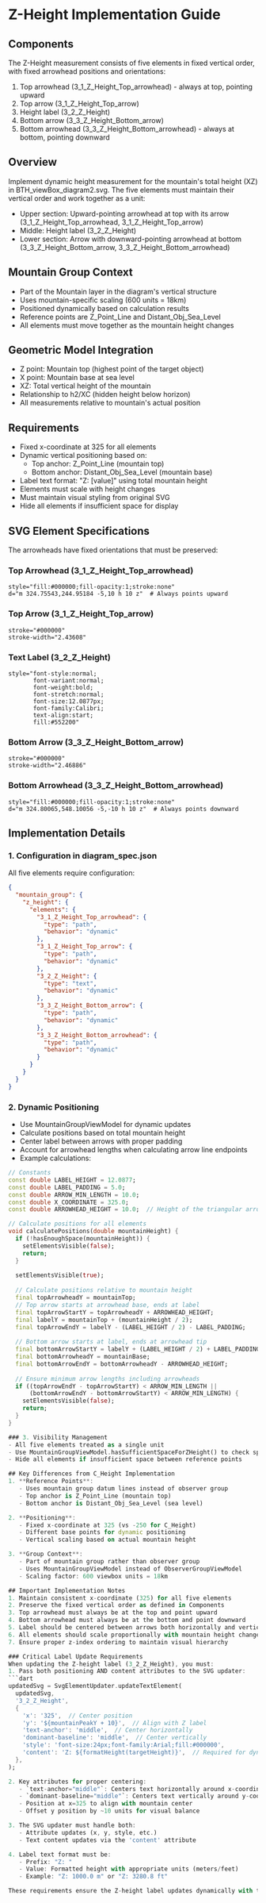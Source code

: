 # Z-Height Implementation Guide

## Components
The Z-Height measurement consists of five elements in fixed vertical order, with fixed arrowhead positions and orientations:
1. Top arrowhead (3_1_Z_Height_Top_arrowhead) - always at top, pointing upward
2. Top arrow (3_1_Z_Height_Top_arrow)
3. Height label (3_2_Z_Height)
4. Bottom arrow (3_3_Z_Height_Bottom_arrow)
5. Bottom arrowhead (3_3_Z_Height_Bottom_arrowhead) - always at bottom, pointing downward

## Overview
Implement dynamic height measurement for the mountain's total height (XZ) in BTH_viewBox_diagram2.svg. The five elements must maintain their vertical order and work together as a unit:
- Upper section: Upward-pointing arrowhead at top with its arrow (3_1_Z_Height_Top_arrowhead, 3_1_Z_Height_Top_arrow)
- Middle: Height label (3_2_Z_Height)
- Lower section: Arrow with downward-pointing arrowhead at bottom (3_3_Z_Height_Bottom_arrow, 3_3_Z_Height_Bottom_arrowhead)

## Mountain Group Context
- Part of the Mountain layer in the diagram's vertical structure
- Uses mountain-specific scaling (600 units = 18km)
- Positioned dynamically based on calculation results
- Reference points are Z_Point_Line and Distant_Obj_Sea_Level
- All elements must move together as the mountain height changes

## Geometric Model Integration
- Z point: Mountain top (highest point of the target object)
- X point: Mountain base at sea level
- XZ: Total vertical height of the mountain
- Relationship to h2/XC (hidden height below horizon)
- All measurements relative to mountain's actual position

## Requirements
- Fixed x-coordinate at 325 for all elements
- Dynamic vertical positioning based on:
  - Top anchor: Z_Point_Line (mountain top)
  - Bottom anchor: Distant_Obj_Sea_Level (mountain base)
- Label text format: "Z: [value]" using total mountain height
- Elements must scale with height changes
- Must maintain visual styling from original SVG
- Hide all elements if insufficient space for display

## SVG Element Specifications
The arrowheads have fixed orientations that must be preserved:

### Top Arrowhead (3_1_Z_Height_Top_arrowhead)
```
style="fill:#000000;fill-opacity:1;stroke:none"
d="m 324.75543,244.95184 -5,10 h 10 z"  # Always points upward
```

### Top Arrow (3_1_Z_Height_Top_arrow)
```
stroke="#000000"
stroke-width="2.43608"
```

### Text Label (3_2_Z_Height)
```
style="font-style:normal;
       font-variant:normal;
       font-weight:bold;
       font-stretch:normal;
       font-size:12.0877px;
       font-family:Calibri;
       text-align:start;
       fill:#552200"
```

### Bottom Arrow (3_3_Z_Height_Bottom_arrow)
```
stroke="#000000"
stroke-width="2.46886"
```

### Bottom Arrowhead (3_3_Z_Height_Bottom_arrowhead)
```
style="fill:#000000;fill-opacity:1;stroke:none"
d="m 324.80065,548.10056 -5,-10 h 10 z"  # Always points downward
```

## Implementation Details

### 1. Configuration in diagram_spec.json
All five elements require configuration:
```json
{
  "mountain_group": {
    "z_height": {
      "elements": {
        "3_1_Z_Height_Top_arrowhead": {
          "type": "path",
          "behavior": "dynamic"
        },
        "3_1_Z_Height_Top_arrow": {
          "type": "path",
          "behavior": "dynamic"
        },
        "3_2_Z_Height": {
          "type": "text",
          "behavior": "dynamic"
        },
        "3_3_Z_Height_Bottom_arrow": {
          "type": "path",
          "behavior": "dynamic"
        },
        "3_3_Z_Height_Bottom_arrowhead": {
          "type": "path",
          "behavior": "dynamic"
        }
      }
    }
  }
}
```

### 2. Dynamic Positioning
- Use MountainGroupViewModel for dynamic updates
- Calculate positions based on total mountain height
- Center label between arrows with proper padding
- Account for arrowhead lengths when calculating arrow line endpoints
- Example calculations:
```dart
// Constants
const double LABEL_HEIGHT = 12.0877;
const double LABEL_PADDING = 5.0;
const double ARROW_MIN_LENGTH = 10.0;
const double X_COORDINATE = 325.0;
const double ARROWHEAD_HEIGHT = 10.0;  // Height of the triangular arrowhead

// Calculate positions for all elements
void calculatePositions(double mountainHeight) {
  if (!hasEnoughSpace(mountainHeight)) {
    setElementsVisible(false);
    return;
  }
  
  setElementsVisible(true);
  
  // Calculate positions relative to mountain height
  final topArrowheadY = mountainTop;
  // Top arrow starts at arrowhead base, ends at label
  final topArrowStartY = topArrowheadY + ARROWHEAD_HEIGHT;
  final labelY = mountainTop + (mountainHeight / 2);
  final topArrowEndY = labelY - (LABEL_HEIGHT / 2) - LABEL_PADDING;
  
  // Bottom arrow starts at label, ends at arrowhead tip
  final bottomArrowStartY = labelY + (LABEL_HEIGHT / 2) + LABEL_PADDING;
  final bottomArrowheadY = mountainBase;
  final bottomArrowEndY = bottomArrowheadY - ARROWHEAD_HEIGHT;
  
  // Ensure minimum arrow lengths including arrowheads
  if ((topArrowEndY - topArrowStartY) < ARROW_MIN_LENGTH ||
      (bottomArrowEndY - bottomArrowStartY) < ARROW_MIN_LENGTH) {
    setElementsVisible(false);
    return;
  }
}

### 3. Visibility Management
- All five elements treated as a single unit
- Use MountainGroupViewModel.hasSufficientSpaceForZHeight() to check space
- Hide all elements if insufficient space between reference points

## Key Differences from C_Height Implementation
1. **Reference Points**:
   - Uses mountain group datum lines instead of observer group
   - Top anchor is Z_Point_Line (mountain top)
   - Bottom anchor is Distant_Obj_Sea_Level (sea level)

2. **Positioning**:
   - Fixed x-coordinate at 325 (vs -250 for C_Height)
   - Different base points for dynamic positioning
   - Vertical scaling based on actual mountain height

3. **Group Context**:
   - Part of mountain group rather than observer group
   - Uses MountainGroupViewModel instead of ObserverGroupViewModel
   - Scaling factor: 600 viewbox units = 18km

## Important Implementation Notes
1. Maintain consistent x-coordinate (325) for all five elements
2. Preserve the fixed vertical order as defined in Components
3. Top arrowhead must always be at the top and point upward
4. Bottom arrowhead must always be at the bottom and point downward
5. Label should be centered between arrows both horizontally and vertically
6. All elements should scale proportionally with mountain height changes
7. Ensure proper z-index ordering to maintain visual hierarchy

### Critical Label Update Requirements
When updating the Z-height label (3_2_Z_Height), you must:
1. Pass both positioning AND content attributes to the SVG updater:
```dart
updatedSvg = SvgElementUpdater.updateTextElement(
  updatedSvg,
  '3_2_Z_Height',
  {
    'x': '325',  // Center position
    'y': '${mountainPeakY + 10}',  // Align with Z label
    'text-anchor': 'middle',  // Center horizontally
    'dominant-baseline': 'middle',  // Center vertically
    'style': 'font-size:24px;font-family:Arial;fill:#000000',
    'content': 'Z: ${formatHeight(targetHeight)}',  // Required for dynamic text update
  },
);

2. Key attributes for proper centering:
   - `text-anchor="middle"`: Centers text horizontally around x-coordinate
   - `dominant-baseline="middle"`: Centers text vertically around y-coordinate
   - Position at x=325 to align with mountain center
   - Offset y position by ~10 units for visual balance

3. The SVG updater must handle both:
   - Attribute updates (x, y, style, etc.)
   - Text content updates via the 'content' attribute

4. Label text format must be:
   - Prefix: "Z: "
   - Value: Formatted height with appropriate units (meters/feet)
   - Example: "Z: 1000.0 m" or "Z: 3280.8 ft"

These requirements ensure the Z-height label updates dynamically with the target height value and maintains proper positioning within the diagram.

